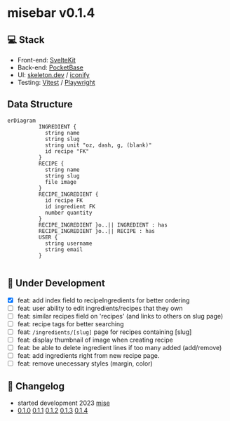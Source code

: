 # misebar v0.1.4

## :computer: Stack

- Front-end: [SvelteKit](https://kit.svelte.dev/)
- Back-end: [PocketBase](https://pocketbase.io/)
- UI: [skeleton.dev](https://www.skeleton.dev/) / [iconify](https://iconify.design/)
- Testing: [Vitest](https://vitest.dev/) / [Playwright](https://playwright.dev/)

## Data Structure

```mermaid
erDiagram
          INGREDIENT {
            string name
            string slug
            string unit "oz, dash, g, (blank)"
            id recipe "FK"
          }
          RECIPE {
            string name
            string slug
            file image
          }
          RECIPE_INGREDIENT {
            id recipe FK
            id ingredient FK
            number quantity
          }
          RECIPE_INGREDIENT }o..|| INGREDIENT : has
          RECIPE_INGREDIENT }o..|| RECIPE : has
          USER {
            string username
            string email
          }
            
```

## :construction: Under Development

- [x] feat: add index field to recipeIngredients for better ordering
- [ ] feat: user ability to edit ingredients/recipes that they own
- [ ] feat: similar recipes field on 'recipes' (and links to others on slug page)
- [ ] feat: recipe tags for better searching
- [ ] feat: `/ingredients/[slug]` page for recipes containing [slug]
- [ ] feat: display thumbnail of image when creating recipe
- [ ] feat: be able to delete ingredient lines if too many added (add/remove)
- [ ] feat: add ingredients right from new recipe page.
- [ ] feat: remove unecessary styles (margin, color)

## :arrows_counterclockwise: Changelog

- started development 2023 [mise](https://github.com/kylehorton33/svelte-bar)
- [0.1.0](/CHANGELOG.md#010) [0.1.1](/CHANGELOG.md#011) [0.1.2](/CHANGELOG.md#012) [0.1.3](/CHANGELOG.md#013) [0.1.4](/CHANGELOG.md#014)
